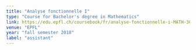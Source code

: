 ```yaml
---
title: "Analyse fonctionnelle I"
type: "Course for Bachelor's degree in Mathematics"
link: https://edu.epfl.ch/coursebook/fr/analyse-fonctionnelle-i-MATH-302
venue: "EPFL"
year: "fall semester 2018"
label: "assistant"
---
```


